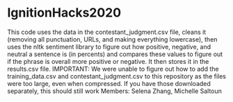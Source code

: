 # IgnitionHacks2020
This code uses the data in the contestant_judgment.csv file, cleans it (removing all punctuation, URLs, and making everything lowercase), then uses the nltk sentiment library to figure out how positive, negative, and neutral a sentence is (in percents) and compares these values to figure out if the phrase is overall more positive or negative. It then stores it in the results.csv file. 
IMPORTANT: We were unable to figure out how to add the training_data.csv and contestant_judgment.csv to this repository as the files were too large, even when compressed. If you have those downloaded separately, this should still work
Members: Selena Zhang, Michelle Saltoun
